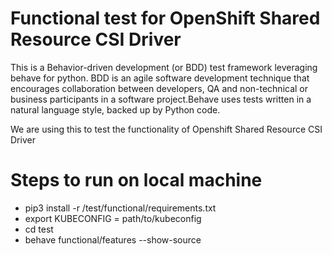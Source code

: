 # Functional test for OpenShift Shared Resource CSI Driver

This is a Behavior-driven development (or BDD) test framework leveraging behave for python. BDD is an agile software development technique that encourages collaboration between developers, QA and non-technical or business participants in a software project.Behave uses tests written in a natural language style, backed up by Python code.

We are using this to test the functionality of Openshift Shared Resource CSI Driver

# Steps to run on local machine

- pip3  install -r /test/functional/requirements.txt
- export KUBECONFIG = path/to/kubeconfig
- cd test
- behave functional/features --show-source


